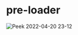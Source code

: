 # pre-loader
![Peek 2022-04-20 23-12](https://user-images.githubusercontent.com/58960887/164357851-d45670ea-9845-49d6-aa76-4eb3fc40a714.gif)
